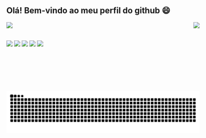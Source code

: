 ## Olá! Bem-vindo ao meu perfil do github 😄

<div>
  <a href="https://github.com/cesarsimionato">
  <img height="180em" src="https://github-readme-stats.vercel.app/api?username=cesarsimionato&show_icons=true&theme=omni&include_all_commits=true&count_private=true"/>
  <img height="180em" align="right" src="https://github-readme-stats.vercel.app/api/top-langs/?username=cesarsimionato&layout=compact&langs_count=7&theme=omni"/>
  </a>
</div>
  
##
 
<div> 
  <a href = "mailto:cesar.simionato@sou.unifeob.edu.br"><img src="https://img.shields.io/badge/-Gmail-%23333?style=for-the-badge&logo=gmail&logoColor=white" target="_blank"></a>
  <a href="https://www.linkedin.com/in/cesar-simionato" target="_blank"><img src="https://img.shields.io/badge/-LinkedIn-%230077B5?style=for-the-badge&logo=linkedin&logoColor=white" target="_blank"></a> 
  <a href="https://twitter.com/cesar_simionato" target="_blank"><img src="https://img.shields.io/badge/Twitter-00ACEE?style=for-the-badge&logo=twitter&logoColor=white" target="_blank"></a>
  <a href="https://www.youtube.com/channel/UCfZnU1jRQxhyq1oFQJFYgqw/featured" target="_blank"><img src="https://img.shields.io/badge/YouTube-FF0000?style=for-the-badge&logo=youtube&logoColor=white" target="_blank"></a>
  <a href="https://www.twitch.tv/potternatural" target="_blank"><img src="https://img.shields.io/badge/Twitch-9146FF?style=for-the-badge&logo=twitch&logoColor=white" target="_blank"></a>

  ![Snake animation](https://github.com/cesarsimionato/cesarsimionato/blob/output/github-contribution-grid-snake.svg)
 
</div>
